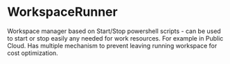 # WorkspaceRunner
Workspace manager based on Start/Stop powershell scripts - can be used to start or stop easily any needed for work resources. For example in Public Cloud. Has multiple mechanism to prevent leaving running workspace for cost optimization. 
